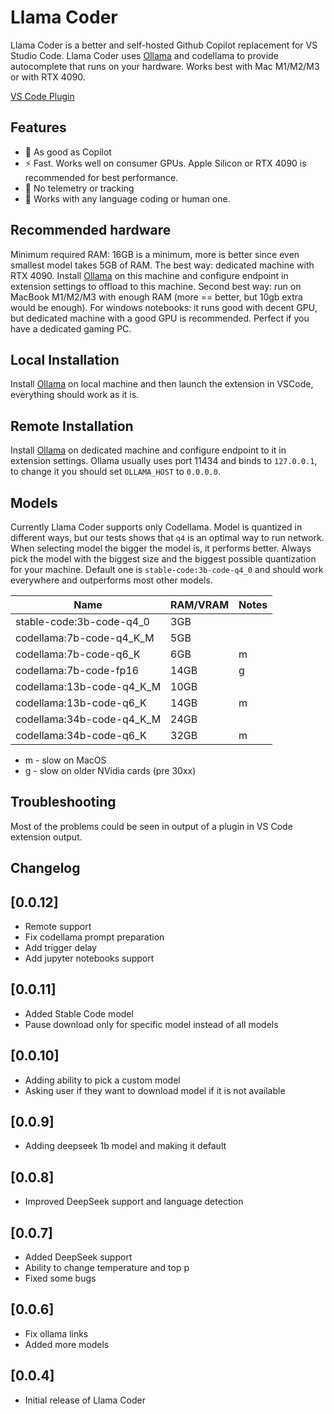 # Llama Coder

Llama Coder is a better and self-hosted Github Copilot replacement for VS Studio Code. Llama Coder uses [Ollama](https://ollama.ai) and codellama to provide autocomplete that runs on your hardware. Works best with Mac M1/M2/M3 or with RTX 4090.

[VS Code Plugin](https://marketplace.visualstudio.com/items?itemName=ex3ndr.llama-coder)

## Features
* 🚀 As good as Copilot
* ⚡️ Fast. Works well on consumer GPUs. Apple Silicon or RTX 4090 is recommended for best performance.
* 🔐 No telemetry or tracking
* 🔬 Works with any language coding or human one.

## Recommended hardware

Minimum required RAM: 16GB is a minimum, more is better since even smallest model takes 5GB of RAM.
The best way: dedicated machine with RTX 4090. Install [Ollama](https://ollama.ai) on this machine and configure endpoint in extension settings to offload to this machine.
Second best way: run on MacBook M1/M2/M3 with enough RAM (more == better, but 10gb extra would be enough).
For windows notebooks: it runs good with decent GPU, but dedicated machine with a good GPU is recommended. Perfect if you have a dedicated gaming PC.

## Local Installation

Install [Ollama](https://ollama.ai) on local machine and then launch the extension in VSCode, everything should work as it is.

## Remote Installation

Install [Ollama](https://ollama.ai) on dedicated machine and configure endpoint to it in extension settings. Ollama usually uses port 11434 and binds to `127.0.0.1`, to change it you should set `OLLAMA_HOST` to `0.0.0.0`.

## Models

Currently Llama Coder supports only Codellama. Model is quantized in different ways, but our tests shows that `q4` is an optimal way to run network. When selecting model the bigger the model is, it performs better. Always pick the model with the biggest size and the biggest possible quantization for your machine. Default one is `stable-code:3b-code-q4_0` and should work everywhere and outperforms most other models.

| Name                      | RAM/VRAM | Notes |
|---------------------------|----------|-------|
| stable-code:3b-code-q4_0  | 3GB      |       |
| codellama:7b-code-q4_K_M  | 5GB      |       |
| codellama:7b-code-q6_K    | 6GB      | m     |
| codellama:7b-code-fp16    | 14GB     | g     |
| codellama:13b-code-q4_K_M | 10GB     |       |
| codellama:13b-code-q6_K   | 14GB     | m     |
| codellama:34b-code-q4_K_M | 24GB     |       |
| codellama:34b-code-q6_K   | 32GB     | m     |

* m - slow on MacOS
* g - slow on older NVidia cards (pre 30xx)

## Troubleshooting

Most of the problems could be seen in output of a plugin in VS Code extension output.

## Changelog

## [0.0.12]
- Remote support
- Fix codellama prompt preparation
- Add trigger delay
- Add jupyter notebooks support

## [0.0.11]
- Added Stable Code model
- Pause download only for specific model instead of all models

## [0.0.10]
- Adding ability to pick a custom model
- Asking user if they want to download model if it is not available

## [0.0.9]
- Adding deepseek 1b model and making it default

## [0.0.8]
- Improved DeepSeek support and language detection

## [0.0.7]
- Added DeepSeek support
- Ability to change temperature and top p
- Fixed some bugs

## [0.0.6]
- Fix ollama links
- Added more models

## [0.0.4]

- Initial release of Llama Coder
